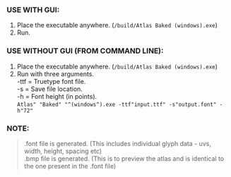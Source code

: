 ### USE WITH GUI:
1. Place the executable anywhere. (```/build/Atlas Baked (windows).exe```) <br>
2. Run. <br>
### USE WITHOUT GUI (FROM COMMAND LINE):
1. Place the executable anywhere. (```/build/Atlas Baked (windows).exe```) <br>
2. Run with three arguments. <br>
-ttf = Truetype font file. <br>
-s = Save file location. <br>
-h = Font height (in points). <br>
```Atlas" "Baked" "^(windows^).exe -ttf"input.ttf" -s"output.font" -h"72"```

### NOTE: 
> .font file is generated. (This includes individual glyph data - uvs, width, height, spacing etc) <br>
> .bmp file is generated. (This is to preview the atlas and is identical to the one present in the .font file) <br>
